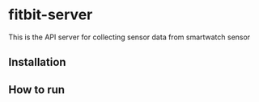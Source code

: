 # fitbit-server
This is the API server for collecting sensor data from smartwatch sensor
## Installation

## How to run